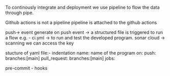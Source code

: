 To continously integrate and deployment
we use pipeline to flow the data through pipe.

Github actions is not a pipeline
pipeline is attached to the github actions


push-> event generate
on push event -> a structured file is triggered to run a flow
e.g. - ci.yml -> to run and test the developed program.
sonar cloud -> scanning we can access the key 

stucture of yaml file:-
	indentation
	name: name of the program
	on: 
			push:
				branches:[main]
			pull_request:
				branches:[main]
	jobs:
		
pre-commit - hooks